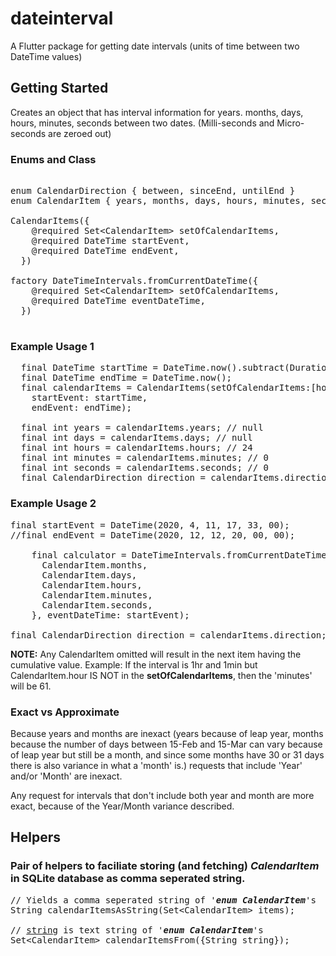 # dateinterval

A Flutter package for getting date intervals (units of time between two DateTime values)

## Getting Started

Creates an object that has interval information for years. months, days, hours, minutes, seconds between two dates. (Milli-seconds and Micro-seconds are zeroed out)

### Enums and Class

<pre>

enum CalendarDirection { between, sinceEnd, untilEnd }
enum CalendarItem { years, months, days, hours, minutes, seconds }

CalendarItems({
    @required Set&ltCalendarItem> setOfCalendarItems,
    @required DateTime startEvent,
    @required DateTime endEvent,
  })

factory DateTimeIntervals.fromCurrentDateTime({
    @required Set&ltCalendarItem&gt setOfCalendarItems,
    @required DateTime eventDateTime,
  })

</pre>

### Example Usage 1

<pre>
  final DateTime startTime = DateTime.now().subtract(Duration(days:1));
  final DateTime endTime = DateTime.now();
  final calendarItems = CalendarItems(setOfCalendarItems:[hour, minute, second],
    startEvent: startTime,
    endEvent: endTime);

  final int years = calendarItems.years; // null
  final int days = calendarItems.days; // null
  final int hours = calendarItems.hours; // 24
  final int minutes = calendarItems.minutes; // 0
  final int seconds = calendarItems.seconds; // 0
  final CalendarDirection direction = calendarItems.direction; // CalendarDirection.between
</pre>

### Example Usage 2

<pre>
final startEvent = DateTime(2020, 4, 11, 17, 33, 00);
//final endEvent = DateTime(2020, 12, 12, 20, 00, 00);

    final calculator = DateTimeIntervals.fromCurrentDateTime(setOfCalendarItems: {
      CalendarItem.months,
      CalendarItem.days,
      CalendarItem.hours,
      CalendarItem.minutes,
      CalendarItem.seconds,
    }, eventDateTime: startEvent);

final CalendarDirection direction = calendarItems.direction; // CalendarDirection.sinceEnd (until test is run after 12-Dec-2020, then it will be 'untilEnd')
</pre>

**NOTE:** Any CalendarItem omitted will result in the next item having the cumulative value.
Example: If the interval is 1hr and 1min but CalendarItem.hour IS NOT in the __setOfCalendarItems__, then the 'minutes' will be 61.

### Exact vs Approximate

Because years and months are inexact (years because of leap year, months because the number of days between 15-Feb and 15-Mar can vary because of leap year but still be a month, and since some months have 30 or 31 days there is also variance in what a 'month' is.) requests that include 'Year' and/or 'Month' are inexact.

Any request for intervals that don't include both year and month are more exact, because of the Year/Month variance described.

## Helpers

### Pair of helpers to faciliate storing (and fetching) <i>CalendarItem</i> in SQLite database as comma seperated string.
<pre>
// Yields a comma seperated string of '<i><b>enum CalendarItem</b></i>'s
String calendarItemsAsString(Set&ltCalendarItem&gt items);

// <u>string</u> is text string of '<i><b>enum CalendarItem</b></i>'s
Set&ltCalendarItem&gt calendarItemsFrom({String string});
</pre>